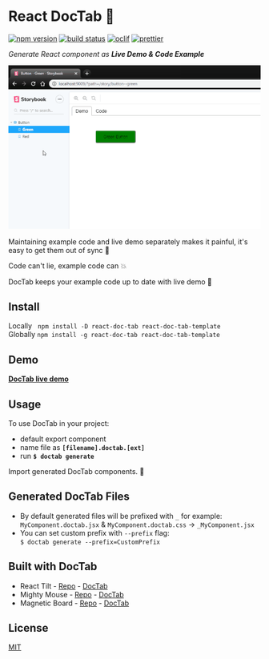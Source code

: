 # React DocTab 📑

[![npm version][npm-badge]][npm-url]
[![build status][build-badge]][build-url]
[![oclif][oclif-badge]][oclif-url]
[![prettier][prettier-badge]][prettier-url]

_Generate React component as **Live Demo & Code Example**_

![](demo.gif)

Maintaining example code and live demo separately makes it painful, it's easy to get them out of sync 🙅

Code can't lie, example code can 💥

DocTab keeps your example code up to date with live demo 💪

## Install

Locally &nbsp;&nbsp;`npm install -D react-doc-tab react-doc-tab-template`  
Globally `npm install -g react-doc-tab react-doc-tab-template`

## Demo

**[DocTab live demo](https://mkosir.github.io/react-doc-tab)**

## Usage

To use DocTab in your project:

- default export component 
- name file as **`[filename].doctab.[ext]`**
- run **`$ doctab generate`**

Import generated DocTab components. 🎉

## Generated DocTab Files

- By default generated files will be prefixed with `_` for example:  
  `MyComponent.doctab.jsx` & `MyComponent.doctab.css` -> `_MyComponent.jsx`
- You can set custom prefix with `--prefix` flag:  
  `$ doctab generate --prefix=CustomPrefix`

## Built with DocTab

- React Tilt - [Repo](https://github.com/mkosir/react-parallax-tilt) - [DocTab](https://mkosir.github.io/react-parallax-tilt)
- Mighty Mouse - [Repo](https://github.com/mkosir/react-hook-mighty-mouse) - [DocTab](https://mkosir.github.io/react-hook-mighty-mouse)
- Magnetic Board - [Repo](https://github.com/mkosir/react-magnetic-board) - [DocTab](https://mkosir.github.io/react-magnetic-board)

## License

[MIT](LICENSE)

[npm-badge]: https://img.shields.io/npm/v/react-doc-tab.svg
[npm-url]: https://www.npmjs.com/package/react-doc-tab
[build-badge]: https://travis-ci.com/mkosir/react-doc-tab.svg
[build-url]: https://travis-ci.com/mkosir/react-doc-tab
[oclif-badge]: https://img.shields.io/badge/cli-oclif-brightgreen.svg
[oclif-url]: https://oclif.io
[prettier-badge]: https://img.shields.io/badge/code_style-prettier-ff69b4.svg
[prettier-url]: https://github.com/prettier/prettier
